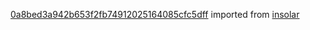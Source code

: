 [0a8bed3a942b653f2fb74912025164085cfc5dff](https://github.com/insolar/insolar/commit/0a8bed3a942b653f2fb74912025164085cfc5dff) imported from [insolar](https://github.com/insolar/insolar)

